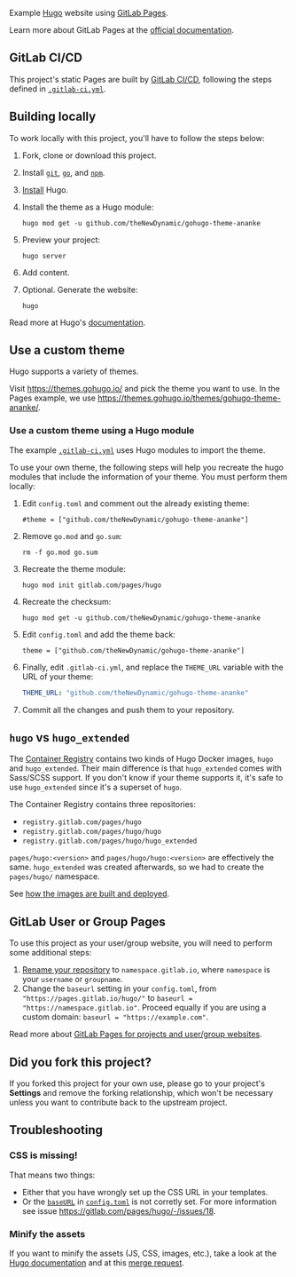 Example [Hugo](https://gohugo.io) website using [GitLab Pages](https://about.gitlab.com/stages-devops-lifecycle/pages/).

Learn more about GitLab Pages at the [official documentation](https://docs.gitlab.com/ce/user/project/pages/).

## GitLab CI/CD

This project's static Pages are built by [GitLab CI/CD](https://about.gitlab.com/stages-devops-lifecycle/continuous-integration/),
following the steps defined in [`.gitlab-ci.yml`](.gitlab-ci.yml).

## Building locally

To work locally with this project, you'll have to follow the steps below:

1. Fork, clone or download this project.
1. Install [`git`](https://docs.gitlab.com/ee/topics/git/how_to_install_git/), [`go`](https://go.dev/doc/install), and [`npm`](https://docs.npmjs.com/downloading-and-installing-node-js-and-npm).
1. [Install](https://gohugo.io/getting-started/installing/) Hugo.
1. Install the theme as a Hugo module:

   ```shell
   hugo mod get -u github.com/theNewDynamic/gohugo-theme-ananke
   ```

1. Preview your project:

   ```shell
   hugo server
   ```

1. Add content.
1. Optional. Generate the website:

   ```shell
   hugo
   ```

Read more at Hugo's [documentation](https://gohugo.io/getting-started/).

## Use a custom theme

Hugo supports a variety of themes.

Visit <https://themes.gohugo.io/> and pick the theme you want to use. In the
Pages example, we use <https://themes.gohugo.io/themes/gohugo-theme-ananke/>.

### Use a custom theme using a Hugo module

The example [`.gitlab-ci.yml`](.gitlab-ci.yml) uses Hugo modules to import the theme.

To use your own theme, the following steps will help you recreate the hugo modules
that include the information of your theme. You must perform them locally:

1. Edit `config.toml` and comment out the already existing theme:

   ```plaintext
   #theme = ["github.com/theNewDynamic/gohugo-theme-ananke"]
   ```

1. Remove `go.mod` and `go.sum`:

   ```shell
   rm -f go.mod go.sum
   ```

1. Recreate the theme module:

   ```shell
   hugo mod init gitlab.com/pages/hugo
   ```

1. Recreate the checksum:

   ```shell
   hugo mod get -u github.com/theNewDynamic/gohugo-theme-ananke
   ```

1. Edit `config.toml` and add the theme back:

   ```plaintext
   theme = ["github.com/theNewDynamic/gohugo-theme-ananke"]
   ```

1. Finally, edit `.gitlab-ci.yml`, and replace the `THEME_URL` variable with the URL of your theme:

   ```yaml
   THEME_URL: "github.com/theNewDynamic/gohugo-theme-ananke"
   ```

1. Commit all the changes and push them to your repository.

## `hugo` vs `hugo_extended`

The [Container Registry](https://gitlab.com/pages/hugo/container_registry)
contains two kinds of Hugo Docker images, `hugo` and
`hugo_extended`. Their main difference is that `hugo_extended` comes with
Sass/SCSS support. If you don't know if your theme supports it, it's safe to
use `hugo_extended` since it's a superset of `hugo`.

The Container Registry contains three repositories:

- `registry.gitlab.com/pages/hugo`
- `registry.gitlab.com/pages/hugo/hugo`
- `registry.gitlab.com/pages/hugo/hugo_extended`

`pages/hugo:<version>` and `pages/hugo/hugo:<version>` are effectively the same.
`hugo_extended` was created afterwards, so we had to create the `pages/hugo/` namespace.

See [how the images are built and deployed](https://gitlab.com/pages/hugo/-/blob/707b8e367cdea5dbf471ff5bbec9f684ae51de79/.gitlab-ci.yml#L36-47).

## GitLab User or Group Pages

To use this project as your user/group website, you will need to perform
some additional steps:

1. [Rename your repository](https://docs.gitlab.com/ee/user/project/settings/#rename-a-repository) to `namespace.gitlab.io`, where `namespace` is
   your `username` or `groupname`.
1. Change the `baseurl` setting in your `config.toml`, from `"https://pages.gitlab.io/hugo/"` to `baseurl = "https://namespace.gitlab.io"`.
   Proceed equally if you are using a custom domain: `baseurl = "https://example.com"`.

Read more about [GitLab Pages for projects and user/group websites](https://docs.gitlab.com/ce/user/project/pages/getting_started_part_one.html).

## Did you fork this project?

If you forked this project for your own use, please go to your project's
**Settings** and remove the forking relationship, which won't be necessary
unless you want to contribute back to the upstream project.

## Troubleshooting

### CSS is missing!

That means two things:

- Either that you have wrongly set up the CSS URL in your templates.
- Or the [`baseURL`](https://gohugo.io/getting-started/configuration/#baseurl) in [`config.toml`](/config.toml) is not corretly set. For more information see issue https://gitlab.com/pages/hugo/-/issues/18.

### Minify the assets

If you want to minify the assets (JS, CSS, images, etc.), take a look at the [Hugo documentation](https://gohugo.io/getting-started/configuration/#configure-minify) and at this [merge request](https://gitlab.com/pages/hugo/-/merge_requests/79).
